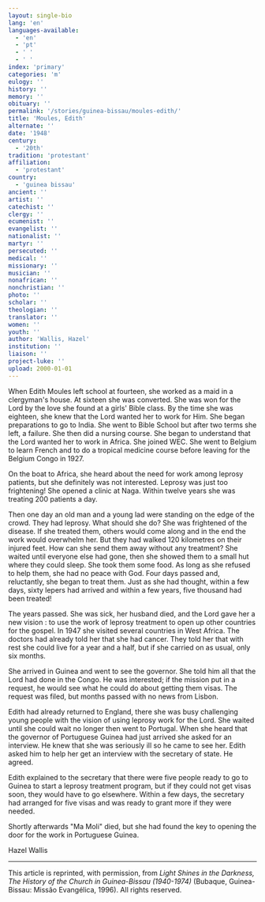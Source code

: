 ```yaml
---
layout: single-bio
lang: 'en'
languages-available:
  - 'en'
  - 'pt'
  - ' '
  - ' '
index: 'primary'
categories: 'm'
eulogy: ''
history: ''
memory: ''
obituary: ''
permalink: '/stories/guinea-bissau/moules-edith/'
title: 'Moules, Edith'
alternate: ''
date: '1948'
century:
  - '20th'
tradition: 'protestant'
affiliation:
  - 'protestant'
country:
  - 'guinea bissau'
ancient: ''
artist: ''
catechist: ''
clergy: ''
ecumenist: ''
evangelist: ''
nationalist: ''
martyr: ''
persecuted: ''
medical: ''
missionary: ''
musician: ''
nonafrican: ''
nonchristian: ''
photo: ''
scholar: ''
theologian: ''
translator: ''
women: ''
youth: ''
author: 'Wallis, Hazel'
institution: ''
liaison: ''
project-luke: ''
upload: 2000-01-01
---
```



When Edith Moules left school at fourteen, she worked as a maid in a clergyman's house. At sixteen she was converted. She was won for the Lord by the love she found at a girls' Bible class. By the time she was eighteen, she knew that the Lord wanted her to work for Him. She began preparations to go to India. She went to Bible School but after two terms she left, a failure. She then did a nursing course. She began to understand that the Lord wanted her to work in Africa. She joined WEC.  She went to Belgium to learn French and to do a tropical medicine course before leaving for the Belgium Congo in 1927.

On the boat to Africa, she heard about the need for work among leprosy patients, but she definitely was not interested. Leprosy was just too frightening! She opened a clinic at Naga. Within twelve  years she was treating 200 patients a day.

Then one day an old man and a young lad were standing on the edge of the crowd. They had leprosy. What should she do? She was frightened of the disease. If she treated them, others would come along and in the end the work would overwhelm her. But they had walked 120 kilometres on their injured feet. How can she send them away without any treatment? She waited until everyone else had gone, then she showed them to a small hut where they could sleep.  She took them some food. As long as she refused to help them, she had no peace with God.  Four days passed and, reluctantly, she began to treat them. Just as she had thought, within a few days, sixty lepers had arrived and within a few years, five thousand had been treated!

The years passed.  She was sick, her husband died, and the Lord gave her a new vision : to use the work of leprosy treatment to open up other countries for the gospel. In 1947 she visited several countries in West Africa. The doctors had already told her that she had cancer.  They told her that with rest she could live for a year and a half, but if she carried on as usual, only six months.

She arrived in Guinea and went to see the governor. She told him all that the Lord had done in the Congo. He was interested; if the mission put in a request, he would see what he could do about getting them visas. The request was filed, but months passed with no news from Lisbon.

Edith had already returned to England, there she was busy challenging young people with the vision of using leprosy work for the Lord. She waited until she could wait no longer  then went to Portugal. When she heard that the governor of Portuguese Guinea had just arrived she asked for an interview. He knew that she was seriously ill so he came to see her. Edith asked him to help her get an interview with the secretary of state.  He agreed.

Edith explained to the secretary that there were five people ready to go to Guinea to start a leprosy treatment program, but if they could not get visas soon, they would have to go elsewhere. Within a few days, the secretary had arranged for five visas and was ready to grant more if they were needed.

Shortly afterwards "Ma Moli" died, but she had found the key to opening the door for the work in Portuguese Guinea.

Hazel Wallis

---

This article is reprinted, with permission, from *Light Shines in the Darkness, The History of the Church in Guinea-Bissau (1940-1974)* (Bubaque, Guinea-Bissau: Missão Evangélica, 1996).  All rights reserved.
